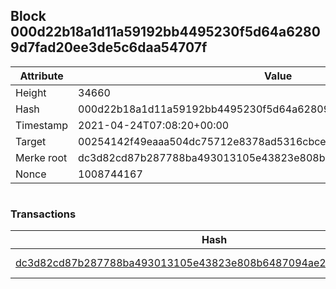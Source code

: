 ## Block 000d22b18a1d11a59192bb4495230f5d64a62809d7fad20ee3de5c6daa54707f

Attribute | Value
--- | ---
Height | 34660
Hash | 000d22b18a1d11a59192bb4495230f5d64a62809d7fad20ee3de5c6daa54707f
Timestamp | 2021-04-24T07:08:20+00:00
Target | 00254142f49eaaa504dc75712e8378ad5316cbcead634704b3734b6271167cc4
Merke root | dc3d82cd87b287788ba493013105e43823e808b6487094ae24f8864a8f8b4fb1
Nonce | 1008744167

```

```

### Transactions

Hash | Amount
--- | ---
[dc3d82cd87b287788ba493013105e43823e808b6487094ae24f8864a8f8b4fb1](dc3d82cd87b287788ba493013105e43823e808b6487094ae24f8864a8f8b4fb1.md) | 10.00000000 SKEPTI 
